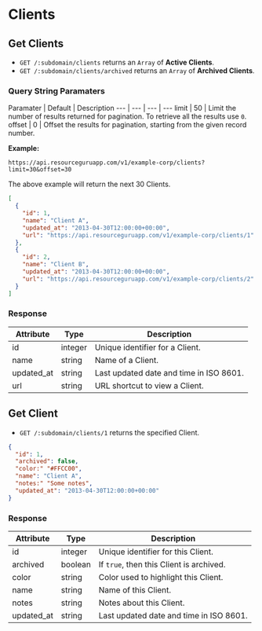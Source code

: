 # Clients

## Get Clients

* `GET /:subdomain/clients` returns an `Array` of **Active Clients**.
* `GET /:subdomain/clients/archived` returns an `Array` of **Archived Clients**.

### Query String Paramaters

Paramater | Default | Description
--- | --- | --- | ---
limit | 50 | Limit the number of results returned for pagination. To retrieve all the results use `0`.
offset | 0 | Offset the results for pagination, starting from the given record number.

**Example:**

```
https://api.resourceguruapp.com/v1/example-corp/clients?limit=30&offset=30
```

The above example will return the next 30 Clients.

```json
[
  {
    "id": 1,
    "name": "Client A",
    "updated_at": "2013-04-30T12:00:00+00:00",
    "url": "https://api.resourceguruapp.com/v1/example-corp/clients/1"
  },
  {
    "id": 2,
    "name": "Client B",
    "updated_at": "2013-04-30T12:00:00+00:00",
    "url": "https://api.resourceguruapp.com/v1/example-corp/clients/2"
  }
]
```

### Response

Attribute | Type | Description
--- | --- | ---
id | integer | Unique identifier for a Client.
name | string | Name of a Client.
updated_at | string | Last updated date and time in ISO 8601.
url | string | URL shortcut to view a Client.

## Get Client

* `GET /:subdomain/clients/1` returns the specified Client.

```json
{
  "id": 1,
  "archived": false,
  "color:" "#FFCC00",
  "name": "Client A",
  "notes:" "Some notes",
  "updated_at": "2013-04-30T12:00:00+00:00"
}
```

### Response

Attribute | Type | Description
--- | --- | ---
id | integer | Unique identifier for this Client.
archived | boolean | If `true`, then this Client is archived.
color | string | Color used to highlight this Client.
name | string | Name of this Client.
notes | string | Notes about this Client.
updated_at | string | Last updated date and time in ISO 8601.
